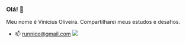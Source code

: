 ### Olá! 👋

Meu nome é Vinícius Oliveira. Compartilharei meus estudos e desafios.



- 📫 runnice@gmail.com 
[<img src="https://img.shields.io/badge/linkedin-%230077B5.svg?&style=for-the-badge&logo=linkedin&logoColor=white" />](https://www.linkedin.com/in/vin%C3%ADcius-oliveira-19887a1ba/)
  ```
   
  ```


